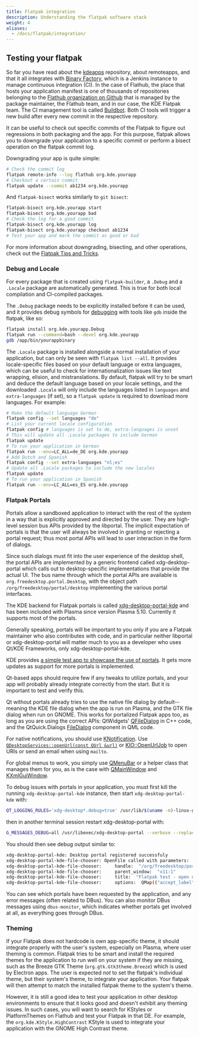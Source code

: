 ```yaml
---
title: Flatpak integration
description: Understanding the flatpak software stack
weight: 4
aliases:
  - /docs/flatpak/integration/
---
```


## Testing your flatpak

So far you have read about the [kdeapps](https://invent.kde.org/packaging/flatpak-kde-applications) repository, about remoteapps, and that it all integrates with [Binary Factory](https://binary-factory.kde.org/), which is a Jenkins instance to manage continuous integration (CI). In the case of Flathub, the place that hosts your application manifest is one of thousands of repositories belonging to the [Flathub organization on Github](https://github.com/flathub) that is managed by the package maintainer, the Flathub team, and in our case, the KDE Flatpak team. The CI management tool is called [Buildbot](https://buildbot.flathub.org/). Both CI tools will trigger a new build after every new commit in the respective repository.

It can be useful to check out specific commits of the Flatpak to figure out regressions in both packaging and the app. For this purpose, flatpak allows you to downgrade your application to a specific commit or perform a bisect operation on the flatpak commit log.

Downgrading your app is quite simple:

```bash
# Check the commit log
flatpak remote-info --log flathub org.kde.yourapp
# Checkout a certain commit
flatpak update --commit ab1234 org.kde.yourapp
```

And `flatpak-bisect` works similarly to `git bisect`:

```bash
flatpak-bisect org.kde.yourapp start
flatpak-bisect org.kde.yourapp bad
# Check the log for a good commit
flatpak-bisect org.kde.yourapp log
flatpak-bisect org.kde.yourapp checkout ab1234
# Test your app and mark the commit as good or bad
```

For more information about downgrading, bisecting, and other operations, check out the [Flatpak Tips and Tricks](https://docs.flatpak.org/en/latest/tips-and-tricks.html).

### Debug and Locale

For every package that is created using `flatpak-builder`, a `.Debug` and a `.Locale` package are automatically generated. This is true for both local compilation and CI-compiled packages.

The `.Debug` package needs to be explicitly installed before it can be used, and it provides debug symbols for [debugging](https://docs.flatpak.org/en/latest/debugging.html) with tools like `gdb` inside the flatpak, like so:

```bash
flatpak install org.kde.yourapp.Debug
flatpak run --command=bash --devel org.kde.yourapp
gdb /app/bin/yourappbinary
```

The `.Locale` package is installed alongside a normal installation of your application, but can only be seen with `flatpak list --all`. It provides locale-specific files based on your default language or extra languages, which can be useful to check for internationalization issues like text wrapping, elision, and mistranslations. By default, flatpak will try to be smart and deduce the default language based on your locale settings, and the downloaded `.Locale` will only include the languages listed in `languages` and `extra-languages` (if set), so a `flatpak update` is required to download more languages. For example:

```bash
# Make the default language German
flatpak config --set languages "de"
# List your current locale configuration
flatpak config # languages is set to de, extra-languages is unset
# This will update all .Locale packages to include German
flatpak update
# To run your application in German
flatpak run --env=LC_ALL=de_DE org.kde.yourapp
# Add Dutch and Spanish
flatpak config --set extra-languages "nl;es"
# Update all .Locale packages to include the new locales
flatpak update
# To run your application in Spanish
flatpak run --env=LC_ALL=es_ES org.kde.yourapp
```

### Flatpak Portals

Portals allow a sandboxed application to interact with the rest of the system in a way that is explicitly approved and directed by the user. They are high-level session bus APIs provided by the libportal. The implicit expectation of portals is that the user will always be involved in granting or rejecting a portal request; thus most portal APIs will lead to user interaction in the form of dialogs.

Since such dialogs must fit into the user experience of the desktop shell, the portal APIs are implemented by a generic frontend called xdg-desktop-portal which calls out to desktop-specific implementations that provide the actual UI. The bus name through which the portal APIs are available is `org.freedesktop.portal.Desktop`, with the object path `/org/freedesktop/portal/desktop` implementing the various portal interfaces.

The KDE backend for Flatpak portals is called [xdg-desktop-portal-kde](https://invent.kde.org/plasma/xdg-desktop-portal-kde) and has been included with Plasma since version Plasma 5.10. Currently it supports most of the portals.

Generally speaking, portals will be important to you only if you are a Flatpak maintainer who also contributes with code, and in particular neither libportal or xdg-desktop-portal will matter much to you as a developer who uses Qt/KDE Frameworks, only xdg-desktop-portal-kde.

KDE provides [a simple test app to showcase the use of portals](https://invent.kde.org/libraries/xdg-portal-test-kde). It gets more updates as support for more portals is implemented.

Qt-based apps should require few if any tweaks to utilize portals, and your app will probably already integrate correctly from the start. But it is important to test and verify this.

Qt without portals already tries to use the native file dialog by default--meaning the KDE file dialog when the app is run on Plasma, and the GTK file dialog when run on GNOME. This works for portalized Flatpak apps too, as long as you are using the correct APIs: QtWidgets' [QFileDialog](https://doc.qt.io/qt-6/qfiledialog.html) in C++ code, and the QtQuick.Dialogs [FileDialog](https://doc.qt.io/qt-6/qml-qtquick-dialogs-filedialog.html) component in QML code.

For native notifications, you should use [KNotification](https://api.kde.org/frameworks/knotifications/html/classKNotification.html). Use [`QDesktopServices::openUrl(const QUrl &url)`](https://doc.qt.io/qt-6/qdesktopservices.html#openUrl) or [KIO::OpenUrlJob](https://api.kde.org/frameworks/kio/html/classKIO_1_1OpenUrlJob.html) to open URIs or send an email when using `mailto`.

For global menus to work, you simply use [QMenuBar](https://doc.qt.io/qt-6/qmenubar.html) or a helper class that manages them for you, as is the case with [QMainWindow](https://doc.qt.io/qt-6/qmainwindow.html) and [KXmlGuiWindow](https://api.kde.org/frameworks/kxmlgui/html/classKXmlGuiWindow.html).

To debug issues with portals in your application, you must first kill the running `xdg-desktop-portal-kde` instance, then start `xdg-desktop-portal-kde` with:

```bash
QT_LOGGING_RULES='xdg-desktop*.debug=true' /usr/lib/$(uname -m)-linux-gnu/libexec/xdg-desktop-portal-kde
```

then in another terminal session restart xdg-desktop-portal with:

```bash
G_MESSAGES_DEBUG=all /usr/libexec/xdg-desktop-portal --verbose --replace
```

You should then see debug output similar to:

```bash
xdg-desktop-portal-kde: Desktop portal registered successfuly
xdg-desktop-portal-kde-file-chooser: OpenFile called with parameters:
xdg-desktop-portal-kde-file-chooser:     handle:  "/org/freedesktop/portal/desktop/request/1_255/t"
xdg-desktop-portal-kde-file-chooser:     parent_window:  "x11:1"
xdg-desktop-portal-kde-file-chooser:     title:  "Flatpak test - open dialog"
xdg-desktop-portal-kde-file-chooser:     options:  QMap(("accept_label", QVariant(QString, "Open (portal)"))("filters", QVariant(QDBusArgument, ))("modal", QVariant(bool, true))("multiple", QVariant(bool, true)))
```

You can see which portals have been requested by the application, and any error messages (often related to DBus). You can also monitor DBus messages using `dbus-monitor`, which indicates whether portals get involved at all, as everything goes through DBus.

### Theming

If your Flatpak does not hardcode is own app-specific theme, it should integrate properly with the user's system, especially on Plasma, where user theming is common. Flatpak tries to be smart and install the required themes for the application to run well on your system if they are missing, such as the Breeze GTK Theme (`org.gtk.Gtk3theme.Breeze`) which is used by Electron apps. The user is expected *not* to set the flatpak's individual theme, but their system's theme, to integrate your application. Your flatpak will then attempt to match the installed flatpak theme to the system's theme.

However, it is still a good idea to test your application in other desktop environments to ensure that it looks good and doesn't exhibit any theming issues. In such cases, you will want to search for KStyles or PlatformThemes on Flathub and test your Flatpak in that DE. For example, the `org.kde.KStyle.HighContrast` KStyle is used to integrate your application with the GNOME High Contrast theme.



